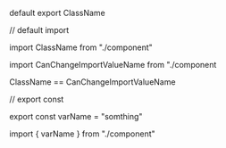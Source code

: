 

default export ClassName


// default import 

import ClassName from "./component"

import CanChangeImportValueName from "./component

ClassName == CanChangeImportValueName

// export const

export const varName = "somthing"


import { varName } from "./component"
